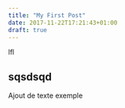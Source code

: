 ```yaml
---
title: "My First Post"
date: 2017-11-22T17:21:43+01:00
draft: true
---
```


lfl

## sqsdsqd

Ajout de texte
exemple
